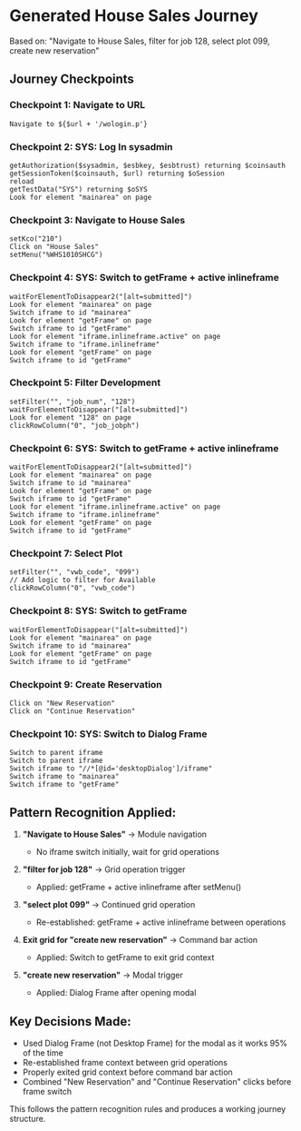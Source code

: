 # Generated House Sales Journey

Based on: "Navigate to House Sales, filter for job 128, select plot 099, create new reservation"

## Journey Checkpoints

### Checkpoint 1: Navigate to URL
```
Navigate to ${$url + '/wologin.p'}
```

### Checkpoint 2: SYS: Log In sysadmin
```
getAuthorization($sysadmin, $esbkey, $esbtrust) returning $coinsauth
getSessionToken($coinsauth, $url) returning $oSession
reload
getTestData("SYS") returning $oSYS
Look for element "mainarea" on page
```

### Checkpoint 3: Navigate to House Sales
```
setKco("210")
Click on "House Sales"
setMenu("%WHS1010SHCG")
```

### Checkpoint 4: SYS: Switch to getFrame + active inlineframe
```
waitForElementToDisappear2("[alt=submitted]")
Look for element "mainarea" on page
Switch iframe to id "mainarea"
Look for element "getFrame" on page
Switch iframe to id "getFrame"
Look for element "iframe.inlineframe.active" on page
Switch iframe to "iframe.inlineframe"
Look for element "getFrame" on page
Switch iframe to id "getFrame"
```

### Checkpoint 5: Filter Development
```
setFilter("", "job_num", "128")
waitForElementToDisappear("[alt=submitted]")
Look for element "128" on page
clickRowColumn("0", "job_jobph")
```

### Checkpoint 6: SYS: Switch to getFrame + active inlineframe
```
waitForElementToDisappear2("[alt=submitted]")
Look for element "mainarea" on page
Switch iframe to id "mainarea"
Look for element "getFrame" on page
Switch iframe to id "getFrame"
Look for element "iframe.inlineframe.active" on page
Switch iframe to "iframe.inlineframe"
Look for element "getFrame" on page
Switch iframe to id "getFrame"
```

### Checkpoint 7: Select Plot
```
setFilter("", "vwb_code", "099")
// Add logic to filter for Available
clickRowColumn("0", "vwb_code")
```

### Checkpoint 8: SYS: Switch to getFrame
```
waitForElementToDisappear("[alt=submitted]")
Look for element "mainarea" on page
Switch iframe to id "mainarea"
Look for element "getFrame" on page
Switch iframe to id "getFrame"
```

### Checkpoint 9: Create Reservation
```
Click on "New Reservation"
Click on "Continue Reservation"
```

### Checkpoint 10: SYS: Switch to Dialog Frame
```
Switch to parent iframe
Switch to parent iframe
Switch iframe to "//*[@id='desktopDialog']/iframe"
Switch iframe to "mainarea"
Switch iframe to "getFrame"
```

## Pattern Recognition Applied:

1. **"Navigate to House Sales"** → Module navigation
   - No iframe switch initially, wait for grid operations

2. **"filter for job 128"** → Grid operation trigger
   - Applied: getFrame + active inlineframe after setMenu()

3. **"select plot 099"** → Continued grid operation
   - Re-established: getFrame + active inlineframe between operations

4. **Exit grid for "create new reservation"** → Command bar action
   - Applied: Switch to getFrame to exit grid context

5. **"create new reservation"** → Modal trigger
   - Applied: Dialog Frame after opening modal

## Key Decisions Made:

- Used Dialog Frame (not Desktop Frame) for the modal as it works 95% of the time
- Re-established frame context between grid operations
- Properly exited grid context before command bar action
- Combined "New Reservation" and "Continue Reservation" clicks before frame switch

This follows the pattern recognition rules and produces a working journey structure.